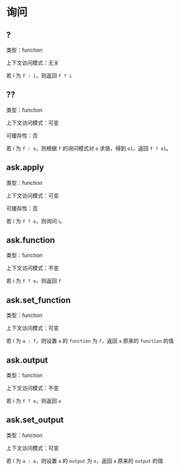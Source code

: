 # 询问

## ?

类型：function

上下文访问模式：无关

若 i 为 `f : i`，则返回 `f ? i`

## ??

类型：function

上下文访问模式：可变

可缓存性：否

若 i 为 `f : o`，则根据 `f` 的询问模式对 `o` 求值，得到 `o1`，返回 `f ? o1`。

## ask.apply

类型：function

上下文访问模式：可变

可缓存性：否

若 i 为 `f ? o`，则询问 i。

## ask.function

类型：function

上下文访问模式：不变

若 i 为 `f ? o`，则返回 `f`

## ask.set_function

类型：function

上下文访问模式：可变

若 i 为 `a : f`，则设置 `a` 的 `function` 为 `f`，返回 `a` 原来的 `function` 的值

## ask.output

类型：function

上下文访问模式：不变

若 i 为 `f ? o`，则返回 `o`

## ask.set_output

类型：function

上下文访问模式：可变

若 i 为 `a : o`，则设置 `a` 的 `output` 为 `o`，返回 `a` 原来的 `output` 的值
